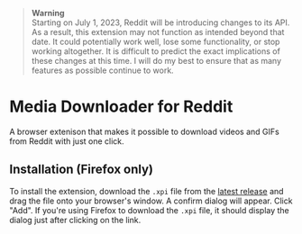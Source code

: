 > **Warning**  
> Starting on July 1, 2023, Reddit will be introducing changes to its API. As a result, this extension may not function as intended beyond that date. It could potentially work well, lose some functionality, or stop working altogether. It is difficult to predict the exact implications of these changes at this time. I will do my best to ensure that as many features as possible continue to work.

# Media Downloader for Reddit

A browser extenison that makes it possible to download videos and GIFs from Reddit with just one click.

## Installation (Firefox only)
To install the extension, download the `.xpi` file from the [latest release](https://github.com/ArualDev/media-downloader-for-reddit/releases/latest/) and drag the file onto your browser's window. A confirm dialog will appear. Click "Add". If you're using Firefox to download the `.xpi` file, it should display the dialog just after clicking on the link.
